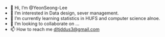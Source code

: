 - 👋 Hi, I’m @YeonSeong-Lee
- 👀 I’m interested in Data design, sever management.
- 🌱 I’m currently learning statistics in HUFS and computer science alnoe.
- 💞️ I’m looking to collaborate on ...
- 📫 How to reach me dltjddus3@gmail.com

<!---
YeonSeong-Lee/YeonSeong-Lee is a ✨ special ✨ repository because its `README.md` (this file) appears on your GitHub profile.
You can click the Preview link to take a look at your changes.
--->
